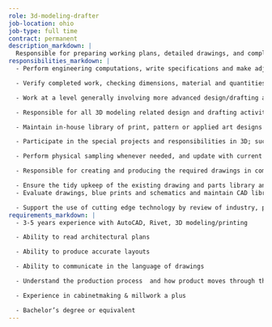 ```yaml
---
role: 3d-modeling-drafter
job-location: ohio
job-type: full time
contract: permanent
description_markdown: |
  Responsible for preparing working plans, detailed drawings, and complete mechanical or electrical drawings of complex components and assemblies from notes, verbal instructions, and rough or detailed sketches, frequently using computerized equipment (Rivet, AutoCAD).  May provide work guidance and supervision to lower level positions.
responsibilities_markdown: |
  - Perform engineering computations, write specifications and make adjustments in drawings or specifications

  - Verify completed work, checking dimensions, material and quantities to be used

  - Work at a level generally involving more advanced design/drafting assignments

  - Responsible for all 3D modeling related design and drafting activities

  - Maintain in-house library of print, pattern or applied art designs for use by designer

  - Participate in the special projects and responsibilities in 3D; such as, printer maintenance, updating filing, and updating forms

  - Perform physical sampling whenever needed, and update with current and upcoming market trends, ideas, and color directions

  - Responsible for creating and producing the required drawings in compliance with the project expectations and deadlines

  - Ensure the tidy upkeep of the existing drawing and parts library and participate in the development of Drawing Office standards and procedures
  - Evaluate drawings, blue prints and schematics and maintain CAD library on regular basis by following document control procedures

  - Support the use of cutting edge technology by review of industry, private publications, and research papers relevant to core business and offer suggestions for appropriate upgrades to process and tools
requirements_markdown: |
  - 3-5 years experience with AutoCAD, Rivet, 3D modeling/printing

  - Ability to read architectural plans

  - Ability to produce accurate layouts

  - Ability to communicate in the language of drawings

  - Understand the production process  and how product moves through the plant

  - Experience in cabinetmaking & millwork a plus

  - Bachelor’s degree or equivalent
---
```



